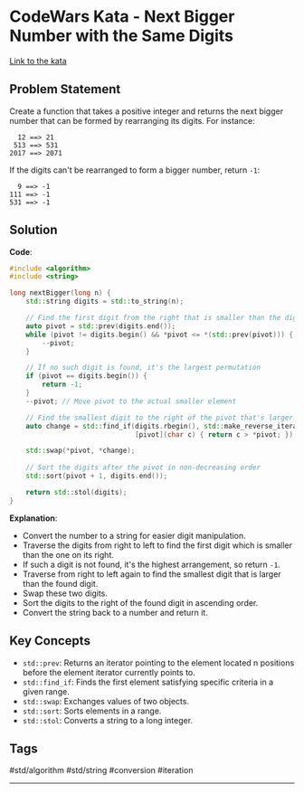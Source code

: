 # CodeWars Kata - Next Bigger Number with the Same Digits

[Link to the kata](https://www.codewars.com/kata/55983863da40caa2c900004e/train/cpp)

## Problem Statement

Create a function that takes a positive integer and returns the next bigger number that can be formed by rearranging its digits. For instance:

```
  12 ==> 21
 513 ==> 531
2017 ==> 2071
```

If the digits can't be rearranged to form a bigger number, return `-1`:

```
  9 ==> -1
111 ==> -1
531 ==> -1
```

## Solution

**Code**:
```cpp
#include <algorithm>
#include <string>

long nextBigger(long n) {
    std::string digits = std::to_string(n);

    // Find the first digit from the right that is smaller than the digit to its right
    auto pivot = std::prev(digits.end());
    while (pivot != digits.begin() && *pivot <= *(std::prev(pivot))) {
        --pivot;
    }

    // If no such digit is found, it's the largest permutation
    if (pivot == digits.begin()) {
        return -1;
    }
    --pivot; // Move pivot to the actual smaller element

    // Find the smallest digit to the right of the pivot that's larger than the pivot
    auto change = std::find_if(digits.rbegin(), std::make_reverse_iterator(pivot), 
                               [pivot](char c) { return c > *pivot; });

    std::swap(*pivot, *change);
    
    // Sort the digits after the pivot in non-decreasing order
    std::sort(pivot + 1, digits.end());

    return std::stol(digits);
}
```

**Explanation**:

- Convert the number to a string for easier digit manipulation.
- Traverse the digits from right to left to find the first digit which is smaller than the one on its right.
- If such a digit is not found, it's the highest arrangement, so return `-1`.
- Traverse from right to left again to find the smallest digit that is larger than the found digit.
- Swap these two digits.
- Sort the digits to the right of the found digit in ascending order.
- Convert the string back to a number and return it.

## Key Concepts

- `std::prev`: Returns an iterator pointing to the element located n positions before the element iterator currently points to.
- `std::find_if`: Finds the first element satisfying specific criteria in a given range.
- `std::swap`: Exchanges values of two objects.
- `std::sort`: Sorts elements in a range.
- `std::stol`: Converts a string to a long integer.

## Tags

#std/algorithm #std/string #conversion #iteration

---